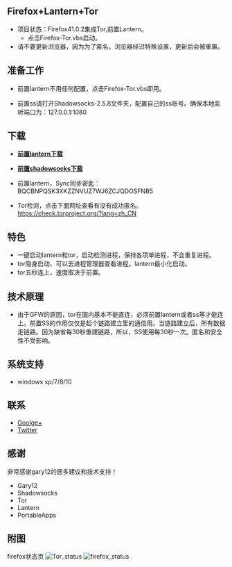 Firefox+Lantern+Tor
-------------------
* 项目状态：Firefox41.0.2集成Tor,前置Lantern。
   - 点击Firefox-Tor.vbs启动。
* 请不要更新浏览器，因为为了匿名，浏览器经过特殊设置，更新后会被重置。

准备工作
-------------
*  前置lantern不用任何配置，点击Firefox-Tor.vbs即用。

*  前置ss请打开Shadowsocks-2.5.8文件夹，配置自己的ss账号。确保本地监听端口为：127.0.0.1:1080

下载
-----
* [**前置lantern下载**](https://github.com/yeahwu/firefox-tor/archive/master.zip)
  
* [**前置shadowsocks下载**](https://github.com/yeahwu/firefox-tor/archive/Firefox41.0.2%E9%9B%86%E6%88%90Tor,%E5%89%8D%E7%BD%AEShadowsocks.zip)

* 前置lantern，Sync同步密匙：  BQCBNPQSK3XKZZNVUZ7WJ6ZCJQDOSFNB5

* Tor检测，点击下面网址查看有没有成功匿名。https://check.torproject.org/?lang=zh_CN

特色
----
* 一键启动lantern和tor，启动检测进程，保持各项单进程，不会重复进程。
* tor隐身启动，可以去进程管理器查看进程。lantern最小化启动。
* tor五秒连上，速度取决于前置。

技术原理
------
* 由于GFW的原因，tor在国内基本不能直连，必须前置lantern或者ss等才能连上。前置SS的作用仅仅是起个链路建立里的通信用。当链路建立后，所有数据走链路。因为缺省每30秒重建链路，所以，SS使用每30秒一次。匿名和安全性不受影响。

系统支持
------
*  windows xp/7/8/10
 
联系
------
* [Goolge+](https://plus.google.com/communities/101215702940766881013)
* [Twitter](https://twitter.com/yeahwu404)

感谢
------
非常感谢gary12的居多建议和技术支持！
* Gary12
* Shadowsocks
* Tor
* Lantern
* PortableApps

附图
------
firefox状态页
![Tor_status](https://raw.githubusercontent.com/yeahwu/wu/master/tor.JPG)
![firefox_status](https://github.com/yeahwu/wu/blob/master/firefox8.JPG?raw=true)

